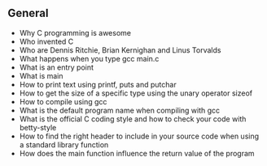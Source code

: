 ## General


  * Why C programming is awesome
  * Who invented C
  * Who are Dennis Ritchie, Brian Kernighan and Linus Torvalds
  * What happens when you type gcc main.c
  * What is an entry point
  * What is main
  * How to print text using printf, puts and putchar
  * How to get the size of a specific type using the unary operator sizeof
  * How to compile using gcc
  * What is the default program name when compiling with gcc
  * What is the official C coding style and how to check your code with betty-style
  * How to find the right header to include in your source code when using a standard library function
  * How does the main function influence the return value of the program
